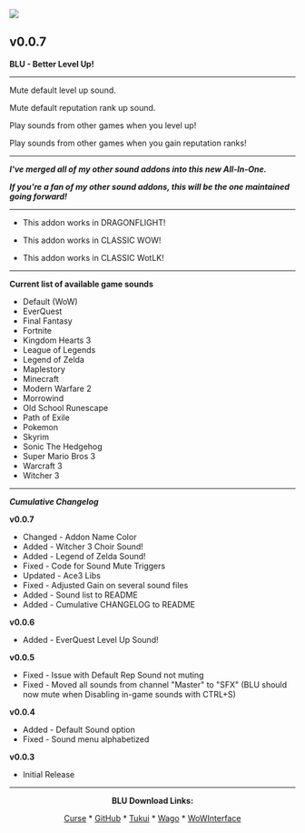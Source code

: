 [![](https://img.shields.io/static/v1?label=Donate&message=CashApp&color=brightgreen)](https://bit.ly/3fyxxSU)

v0.0.7
------------------------------

**BLU - Better Level Up!**

------------------------------

Mute default level up sound.

Mute default reputation rank up sound.

Play sounds from other games when you level up!

Play sounds from other games when you gain reputation ranks!

------------------------------

***I've merged all of my other sound addons into this new All-In-One.***

***If you're a fan of my other sound addons, this will be the one maintained going forward!***

------------------------------

- This addon works in DRAGONFLIGHT!

- This addon works in CLASSIC WOW!

- This addon works in CLASSIC WotLK!

------------------------------

**Current list of available game sounds**
- Default (WoW)
- EverQuest
- Final Fantasy
- Fortnite
- Kingdom Hearts 3
- League of Legends
- Legend of Zelda
- Maplestory
- Minecraft
- Modern Warfare 2
- Morrowind
- Old School Runescape
- Path of Exile
- Pokemon
- Skyrim
- Sonic The Hedgehog
- Super Mario Bros 3
- Warcraft 3
- Witcher 3

------------------------------

***Cumulative Changelog***

**v0.0.7**
- Changed - Addon Name Color
- Added   - Witcher 3 Choir Sound!
- Added   - Legend of Zelda Sound!
- Fixed   - Code for Sound Mute Triggers
- Updated - Ace3 Libs
- Fixed   - Adjusted Gain on several sound files
- Added   - Sound list to README
- Added   - Cumulative CHANGELOG to README

**v0.0.6**
- Added - EverQuest Level Up Sound!

**v0.0.5**
- Fixed - Issue with Default Rep Sound not muting
- Fixed - Moved all sounds from channel "Master" to "SFX"
  (BLU should now mute when Disabling in-game sounds with CTRL+S)

**v0.0.4**
- Added   - Default Sound option
- Fixed   - Sound menu alphabetized

**v0.0.3**
- Initial Release

------------------------------

<div align="center">

**BLU Download Links:**

[Curse](https://www.curseforge.com/wow/addons/blu-better-level-up "This link takes you to the Curseforge.com website, you may download it here and help support the developers.") * [GitHub](https://github.com/donniedice/BLU "This link takes you to the GitHub.com website, you may download it here.") * [Tukui](https://www.tukui.org/addons.php?id=257 "This link takes you to the Tukui.org website, you may download it here.") * [Wago](https://addons.wago.io/addons/blu "This link takes you to the Wago.io website, you may download it here and help support the developers.") * [WoWInterface](https://www.wowinterface.com/downloads/info26465-BLU-BetterLevelUp.html "This link takes you to the WoWInterface.com website, you may download it here.")

</div>
